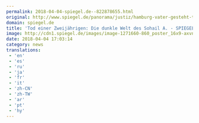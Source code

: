 ```yaml
---
permalink: 2018-04-04-spiegel.de--822878655.html
original: http://www.spiegel.de/panorama/justiz/hamburg-vater-gesteht-toetung-von-zweijaehriger-tochter-a-1201280.html#ref=rss
domain: spiegel.de
title: 'Tod einer Zweijährigen: Die dunkle Welt des Sohail A. - SPIEGEL ONLINE - Panorama'
image: http://cdn1.spiegel.de/images/image-1271660-860_poster_16x9-axvn-1271660.jpg
date: 2018-04-04 17:03:14
category: news
translations: 
 - 'en'
 - 'es'
 - 'ru'
 - 'ja'
 - 'fr'
 - 'it'
 - 'zh-CN'
 - 'zh-TW'
 - 'ar'
 - 'pt'
 - 'hy'
---
```


